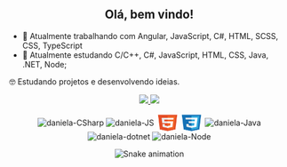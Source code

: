 <div align="center">
<h2> Olá, bem vindo!</h2>
</div>

- 🔭 Atualmente trabalhando com Angular, JavaScript, C#, HTML, SCSS, CSS, TypeScript
- 🌱 Atualmente estudando C/C++, C#, JavaScript, HTML, CSS, Java, .NET, Node;

🤓 Estudando projetos e desenvolvendo ideias.
  
  <div align="center">
  <a href="https://github.com/danielajosedasilva">
    <img height="160em" src="https://github-readme-stats.vercel.app/api?username=duribeiro&count_private=true&include_all_commits=true&show_icons=true&theme=dracula&hide_border=false&show_owner=true"/>
    <img height="160em" src="https://github-readme-stats.vercel.app/api/top-langs/?username=duribeiro&theme=dracula&hide_border=false&&layout=compact"/>
  </a>
</div>
  
  
  
<div style="display: inline_block" align="center"><br>
  <img align="center" alt="daniela-CSharp" height="30" width="40" src="https://cdn.jsdelivr.net/gh/devicons/devicon/icons/csharp/csharp-original.svg">
  <img align="center" alt="daniela-JS" height="30" width="40" src="https://cdn.jsdelivr.net/gh/devicons/devicon/icons/javascript/javascript-original.svg">
  <img align="center" alt="daniela-HTML" height="30" width="40" src="https://raw.githubusercontent.com/devicons/devicon/master/icons/html5/html5-original.svg">
  <img align="center" alt="daniela-CSS" height="30" width="40" src="https://raw.githubusercontent.com/devicons/devicon/master/icons/css3/css3-original.svg">
  <img align="center" alt="daniela-Java" height="30" width="40" src="https://cdn.jsdelivr.net/gh/devicons/devicon/icons/java/java-original.svg">
  <img align="center" alt="daniela-dotnet" height="30" width="40" src="https://cdn.jsdelivr.net/gh/devicons/devicon/icons/dotnetcore/dotnetcore-original.svg">
  <img align="center" alt="daniela-Node" height="30" width="40" src="https://cdn.jsdelivr.net/gh/devicons/devicon/icons/nodejs/nodejs-original.svg">
</div>
  
<div align="center">

  ![Snake animation](https://github.com/danielajosedasilva/danielajosedasilva/blob/output/github-contribution-grid-snake.svg)
  
</div>
